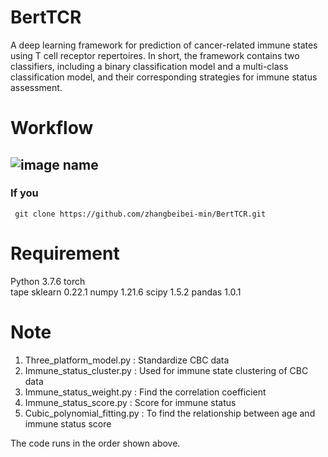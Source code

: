 # BertTCR
A deep learning framework for prediction of cancer-related immune states using T cell receptor repertoires. In short, the framework contains two classifiers, including a binary classification model and a multi-class classification model, and their corresponding strategies for immune status assessment.

# Workflow
## ![image name](https://github.com/zhangbeibei-min/BertTCR/tree/main/Workflow)


### **If you**
```
 git clone https://github.com/zhangbeibei-min/BertTCR.git
```



#  Requirement
Python 3.7.6
torch    
tape
sklearn 0.22.1
numpy 1.21.6
scipy 1.5.2
pandas 1.0.1

#  Note
1. Three_platform_model.py  : Standardize CBC data
2. Immune_status_cluster.py : Used for immune state clustering of CBC data
3. Immune_status_weight.py : Find the correlation coefficient
4. Immune_status_score.py : Score for immune status
5. Cubic_polynomial_fitting.py : To find the relationship between age and immune status score

The code runs in the order shown above.